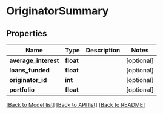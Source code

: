 # OriginatorSummary

## Properties
Name | Type | Description | Notes
------------ | ------------- | ------------- | -------------
**average_interest** | **float** |  | [optional] 
**loans_funded** | **float** |  | [optional] 
**originator_id** | **int** |  | [optional] 
**portfolio** | **float** |  | [optional] 

[[Back to Model list]](../README.md#documentation-for-models) [[Back to API list]](../README.md#documentation-for-api-endpoints) [[Back to README]](../README.md)



